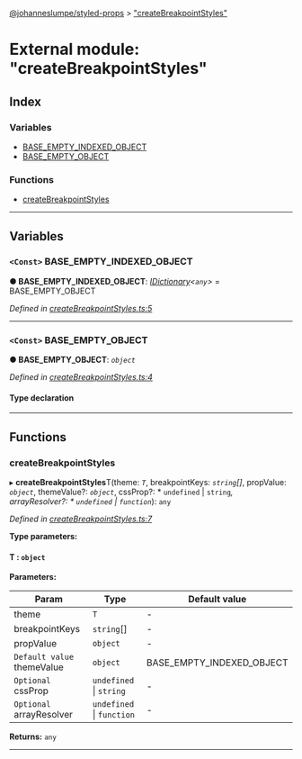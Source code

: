 [@johanneslumpe/styled-props](../README.md) > ["createBreakpointStyles"](../modules/_createbreakpointstyles_.md)

# External module: "createBreakpointStyles"

## Index

### Variables

* [BASE_EMPTY_INDEXED_OBJECT](_createbreakpointstyles_.md#base_empty_indexed_object)
* [BASE_EMPTY_OBJECT](_createbreakpointstyles_.md#base_empty_object)

### Functions

* [createBreakpointStyles](_createbreakpointstyles_.md#createbreakpointstyles)

---

## Variables

<a id="base_empty_indexed_object"></a>

### `<Const>` BASE_EMPTY_INDEXED_OBJECT

**● BASE_EMPTY_INDEXED_OBJECT**: *[IDictionary](../interfaces/_types_.idictionary.md)<`any`>* =  BASE_EMPTY_OBJECT

*Defined in [createBreakpointStyles.ts:5](https://github.com/johanneslumpe/styled-props/blob/3abf398/src/createBreakpointStyles.ts#L5)*

___
<a id="base_empty_object"></a>

### `<Const>` BASE_EMPTY_OBJECT

**● BASE_EMPTY_OBJECT**: *`object`*

*Defined in [createBreakpointStyles.ts:4](https://github.com/johanneslumpe/styled-props/blob/3abf398/src/createBreakpointStyles.ts#L4)*

#### Type declaration

___

## Functions

<a id="createbreakpointstyles"></a>

###  createBreakpointStyles

▸ **createBreakpointStyles**T(theme: *`T`*, breakpointKeys: *`string`[]*, propValue: *`object`*, themeValue?: *`object`*, cssProp?: * `undefined` &#124; `string`*, arrayResolver?: * `undefined` &#124; `function`*): `any`

*Defined in [createBreakpointStyles.ts:7](https://github.com/johanneslumpe/styled-props/blob/3abf398/src/createBreakpointStyles.ts#L7)*

**Type parameters:**

#### T :  `object`
**Parameters:**

| Param | Type | Default value |
| ------ | ------ | ------ |
| theme | `T` | - |
| breakpointKeys | `string`[] | - |
| propValue | `object` | - |
| `Default value` themeValue | `object` |  BASE_EMPTY_INDEXED_OBJECT |
| `Optional` cssProp |  `undefined` &#124; `string`| - |
| `Optional` arrayResolver |  `undefined` &#124; `function`| - |

**Returns:** `any`

___

